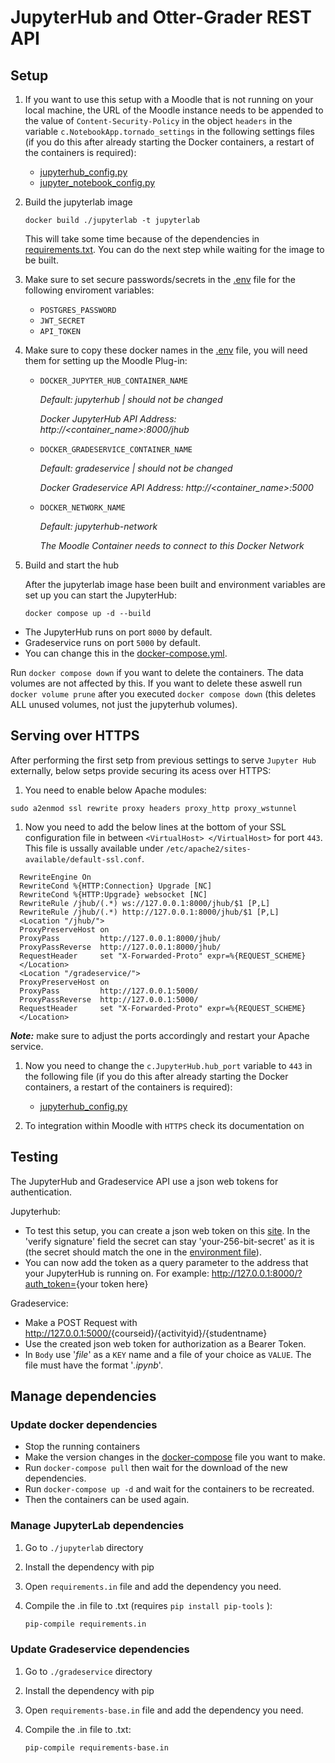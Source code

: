 # JupyterHub and Otter-Grader REST API

## Setup

1. If you want to use this setup with a Moodle that is not running on your local machine, the URL of the Moodle instance needs to be appended to the value of `Content-Security-Policy` in the object `headers` in the variable `c.NotebookApp.tornado_settings` in the following settings files (if you do this after already starting the Docker containers, a restart of the containers is required):

   - [jupyterhub_config.py](./jupyterhub/jupyterhub_config.py?plain=1#L42)
   - [jupyter_notebook_config.py](./jupyterlab/jupyter_notebook_config.py?plain=1#L25)
  
1. Build the jupyterlab image

   ```shell
   docker build ./jupyterlab -t jupyterlab
   ```

   This will take some time because of the dependencies in [requirements.txt](./jupyterlab/requirements.txt).
   You can do the next step while waiting for the image to be built.

1. Make sure to set secure passwords/secrets in the [.env](./.env) file for the following enviroment variables:

   - `POSTGRES_PASSWORD`
   - `JWT_SECRET`
   - `API_TOKEN`

1. Make sure to copy these docker names in the [.env](./.env) file, you will need them for setting up the Moodle Plug-in:

   - `DOCKER_JUPYTER_HUB_CONTAINER_NAME`

      *Default: jupyterhub | should not be changed*

      *Docker JupyterHub API Address: http://&lt;container_name&gt;:8000/jhub*
   - `DOCKER_GRADESERVICE_CONTAINER_NAME`

      *Default: gradeservice | should not be changed*

      *Docker Gradeservice API Address: http://&lt;container_name&gt;:5000*
   - `DOCKER_NETWORK_NAME`

      *Default: jupyterhub-network*

      *The Moodle Container needs to connect to this Docker Network*

1. Build and start the hub

   After the jupyterlab image hase been built and environment variables are set up you can start the JupyterHub:

   ```shell
   docker compose up -d --build
   ```

- The JupyterHub runs on port `8000` by default.
- Gradeservice runs on port `5000` by default.
- You can change this in the [docker-compose.yml](./docker-compose.yml).

Run `docker compose down` if you want to delete the containers. The data volumes are not affected by this. If you want to delete these aswell run `docker volume prune` after you executed `docker compose down` (this deletes ALL unused volumes, not just the jupyterhub volumes).

## Serving over HTTPS

After performing the first setp from previous settings to serve ```Jupyter Hub``` externally, below setps provide securing its acess over HTTPS:
1. You need to enable below Apache modules:
  ```shell
  sudo a2enmod ssl rewrite proxy headers proxy_http proxy_wstunnel
  ```
1. Now you need to add the below lines at the bottom of your SSL configuration file in between ```<VirtualHost> </VirtualHost>``` for port ```443```. This file is ussally available under ```/etc/apache2/sites-available/default-ssl.conf```.

```shell
  RewriteEngine On
  RewriteCond %{HTTP:Connection} Upgrade [NC]
  RewriteCond %{HTTP:Upgrade} websocket [NC]
  RewriteRule /jhub/(.*) ws://127.0.0.1:8000/jhub/$1 [P,L]
  RewriteRule /jhub/(.*) http://127.0.0.1:8000/jhub/$1 [P,L]
  <Location "/jhub/">
  ProxyPreserveHost on
  ProxyPass         http://127.0.0.1:8000/jhub/
  ProxyPassReverse  http://127.0.0.1:8000/jhub/
  RequestHeader     set "X-Forwarded-Proto" expr=%{REQUEST_SCHEME}
  </Location>
  <Location "/gradeservice/">
  ProxyPreserveHost on
  ProxyPass         http://127.0.0.1:5000/
  ProxyPassReverse  http://127.0.0.1:5000/
  RequestHeader     set "X-Forwarded-Proto" expr=%{REQUEST_SCHEME}
  </Location>
```

***Note:*** make sure to adjust the ports accordingly and restart your Apache service.

1. Now you need to change the ```c.JupyterHub.hub_port``` variable to ```443``` in the following file (if you do this after already starting the Docker containers, a restart of the containers is required):

   - [jupyterhub_config.py](./jupyterhub/jupyterhub_config.py?plain=1#L42)
  
1. To integration within Moodle with ```HTTPS``` check its documentation on
## Testing

The JupyterHub and Gradeservice API use a json web tokens for authentication.

Jupyterhub:

- To test this setup, you can create a json web token on this [site](https://jwt.io/#debugger-io).
  In the 'verify signature' field the secret can stay 'your-256-bit-secret' as it is (the secret should match the one in the [environment file](.env)).
- You can now add the token as a query parameter to the address that your JupyterHub is running on.
  For example: <http://127.0.0.1:8000/?auth_token=>{your token here}

Gradeservice:

- Make a POST Request with <http://127.0.0.1:5000/>{courseid}/{activityid}/{studentname}
- Use the created json web token for authorization as a Bearer Token.
- In `Body` use '_file_' as a `KEY` name and a file of your choice as `VALUE`. The file must have the format '_.ipynb_'.

## Manage dependencies

### Update docker dependencies

- Stop the running containers
- Make the version changes in the [docker-compose](docker-compose.yml) file you want to make.
- Run `docker-compose pull` then wait for the download of the new dependencies.
- Run `docker-compose up -d` and wait for the containers to be recreated.
- Then the containers can be used again.

### Manage JupyterLab dependencies

1. Go to `./jupyterlab` directory
1. Install the dependency with pip
1. Open `requirements.in` file and add the dependency you need.
1. Compile the .in file to .txt (requires `pip install pip-tools` ):

   ```sh
   pip-compile requirements.in
   ```

### Update Gradeservice dependencies

1. Go to `./gradeservice` directory
1. Install the dependency with pip
1. Open `requirements-base.in` file and add the dependency you need.
1. Compile the .in file to .txt:

   ```sh
   pip-compile requirements-base.in
   ```
